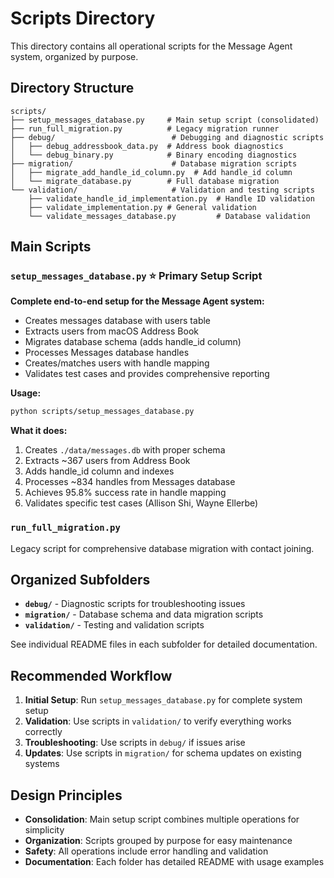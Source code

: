 # Scripts Directory

This directory contains all operational scripts for the Message Agent system, organized by purpose.

## Directory Structure

```
scripts/
├── setup_messages_database.py     # Main setup script (consolidated)
├── run_full_migration.py          # Legacy migration runner
├── debug/                          # Debugging and diagnostic scripts
│   ├── debug_addressbook_data.py  # Address book diagnostics
│   └── debug_binary.py            # Binary encoding diagnostics
├── migration/                      # Database migration scripts
│   ├── migrate_add_handle_id_column.py  # Add handle_id column
│   └── migrate_database.py        # Full database migration
└── validation/                     # Validation and testing scripts
    ├── validate_handle_id_implementation.py  # Handle ID validation
    ├── validate_implementation.py # General validation
    └── validate_messages_database.py         # Database validation
```

## Main Scripts

### `setup_messages_database.py` ⭐ **Primary Setup Script**
**Complete end-to-end setup for the Message Agent system:**
- Creates messages database with users table
- Extracts users from macOS Address Book
- Migrates database schema (adds handle_id column)
- Processes Messages database handles
- Creates/matches users with handle mapping
- Validates test cases and provides comprehensive reporting

**Usage:**
```bash
python scripts/setup_messages_database.py
```

**What it does:**
1. Creates `./data/messages.db` with proper schema
2. Extracts ~367 users from Address Book
3. Adds handle_id column and indexes
4. Processes ~834 handles from Messages database
5. Achieves 95.8% success rate in handle mapping
6. Validates specific test cases (Allison Shi, Wayne Ellerbe)

### `run_full_migration.py`
Legacy script for comprehensive database migration with contact joining.

## Organized Subfolders

- **`debug/`** - Diagnostic scripts for troubleshooting issues
- **`migration/`** - Database schema and data migration scripts  
- **`validation/`** - Testing and validation scripts

See individual README files in each subfolder for detailed documentation.

## Recommended Workflow

1. **Initial Setup**: Run `setup_messages_database.py` for complete system setup
2. **Validation**: Use scripts in `validation/` to verify everything works correctly
3. **Troubleshooting**: Use scripts in `debug/` if issues arise
4. **Updates**: Use scripts in `migration/` for schema updates on existing systems

## Design Principles

- **Consolidation**: Main setup script combines multiple operations for simplicity
- **Organization**: Scripts grouped by purpose for easy maintenance
- **Safety**: All operations include error handling and validation
- **Documentation**: Each folder has detailed README with usage examples